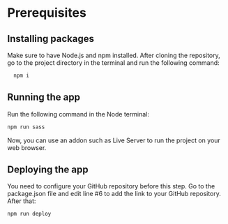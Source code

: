 # Prerequisites
## Installing packages
Make sure to have Node.js and npm installed. After cloning the repository, go to the project directory in the terminal and run the following command:
```bash
  npm i 
``` 
## Running the app
Run the following command in the Node terminal:
```bash
npm run sass
```
Now, you can use an addon such as Live Server to run the project on your web browser.

## Deploying the app
You need to configure your GitHub repository before this step.
Go to the package.json file and edit line #6 to add the link to your GitHub repository.
After that:
```bash
npm run deploy
```
